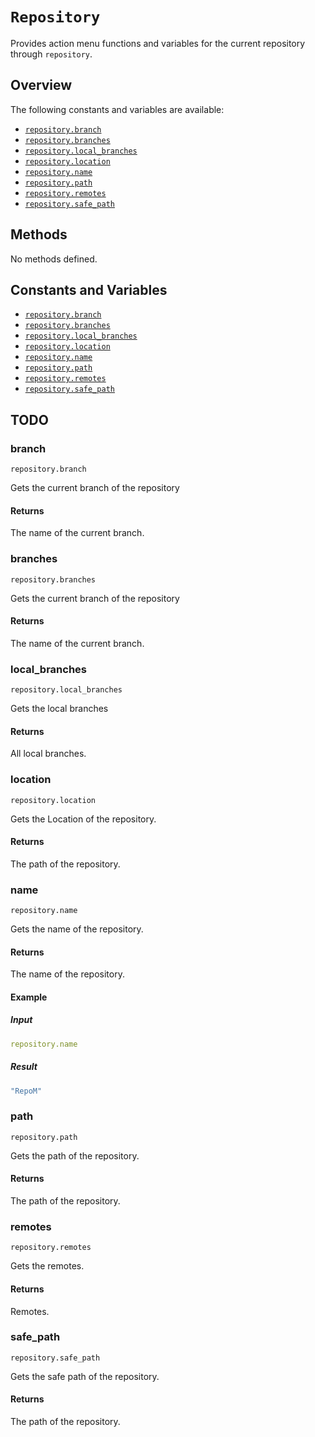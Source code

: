 # `Repository`

Provides action menu functions and variables for the current repository through `repository`.

## Overview

The following constants and variables are available:
- [`repository.branch`](#repository-branch)
- [`repository.branches`](#repository-branches)
- [`repository.local_branches`](#repository-local-branches)
- [`repository.location`](#repository-location)
- [`repository.name`](#repository-name)
- [`repository.path`](#repository-path)
- [`repository.remotes`](#repository-remotes)
- [`repository.safe_path`](#repository-safe-path)

## Methods

No methods defined.

## Constants and Variables

- [`repository.branch`](#repository-branch)
- [`repository.branches`](#repository-branches)
- [`repository.local_branches`](#repository-local-branches)
- [`repository.location`](#repository-location)
- [`repository.name`](#repository-name)
- [`repository.path`](#repository-path)
- [`repository.remotes`](#repository-remotes)
- [`repository.safe_path`](#repository-safe-path)

## TODO


### branch

`repository.branch`

Gets the current branch of the repository

#### Returns

The name of the current branch.

### branches

`repository.branches`

Gets the current branch of the repository

#### Returns

The name of the current branch.

### local_branches

`repository.local_branches`

Gets the local branches

#### Returns

All local branches.

### location

`repository.location`

Gets the Location of the repository.

#### Returns

The path of the repository.

### name

`repository.name`

Gets the name of the repository.

#### Returns

The name of the repository.

#### Example



##### Input

```yaml
repository.name
```

##### Result

```yaml
"RepoM"
```

### path

`repository.path`

Gets the path of the repository.

#### Returns

The path of the repository.

### remotes

`repository.remotes`

Gets the remotes.

#### Returns

Remotes.

### safe_path

`repository.safe_path`

Gets the safe path of the repository.

#### Returns

The path of the repository.
